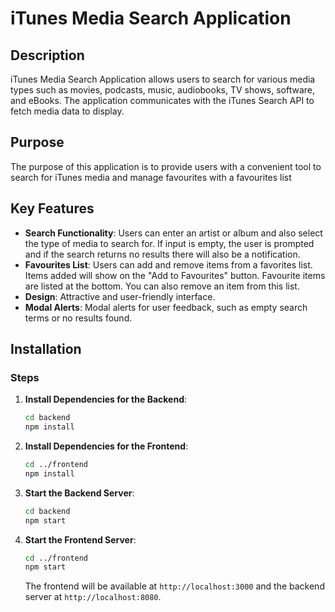 # iTunes Media Search Application

## Description

iTunes Media Search Application allows users to search for various media types such as movies, podcasts, music, audiobooks, TV shows, software, and eBooks. The application communicates with the iTunes Search API to fetch media data to display.

## Purpose

The purpose of this application is to provide users with a convenient tool to search for iTunes media and manage favourites with a favourites list

## Key Features

- **Search Functionality**: Users can enter an artist or album and also select the type of media to search for. If input is empty, the user is prompted and if the search returns no results there will also be a notification.
- **Favourites List**: Users can add and remove items from a favorites list. Items added will show on the "Add to Favourites" button. Favourite items are listed at the bottom. You can also remove an item from this list.
- **Design**: Attractive and user-friendly interface.
- **Modal Alerts**: Modal alerts for user feedback, such as empty search terms or no results found.

## Installation

### Steps

1. **Install Dependencies for the Backend**:

   ```bash
   cd backend
   npm install
   ```

2. **Install Dependencies for the Frontend**:

   ```bash
   cd ../frontend
   npm install
   ```

3. **Start the Backend Server**:

   ```bash
   cd backend
   npm start
   ```

4. **Start the Frontend Server**:

   ```bash
   cd ../frontend
   npm start
   ```

   The frontend will be available at `http://localhost:3000` and the backend server at `http://localhost:8080`.
